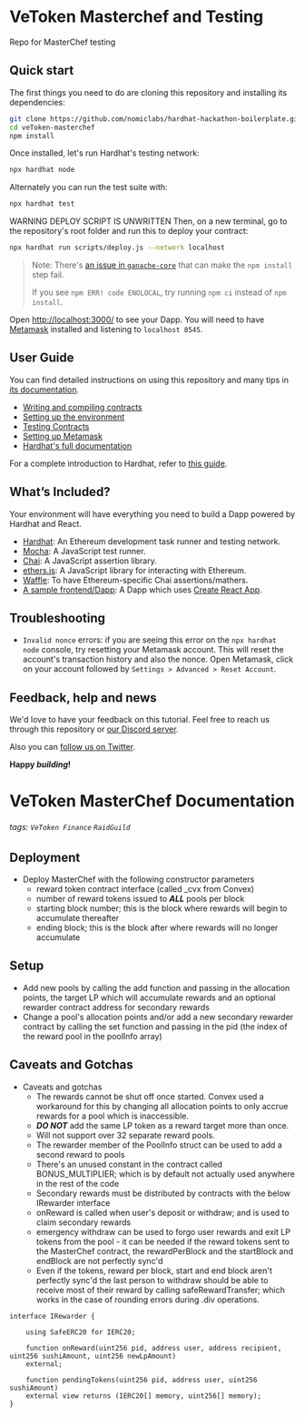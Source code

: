 # VeToken Masterchef and Testing

Repo for MasterChef testing

## Quick start

The first things you need to do are cloning this repository and installing its
dependencies:

```sh
git clone https://github.com/nomiclabs/hardhat-hackathon-boilerplate.git
cd veToken-masterchef
npm install
```

Once installed, let's run Hardhat's testing network:

```sh
npx hardhat node
```

Alternately you can run the test suite with:
```sh
npx hardhat test
```

WARNING DEPLOY SCRIPT IS UNWRITTEN
Then, on a new terminal, go to the repository's root folder and run this to
deploy your contract:

```sh
npx hardhat run scripts/deploy.js --network localhost
```

> Note: There's [an issue in `ganache-core`](https://github.com/trufflesuite/ganache-core/issues/650) that can make the `npm install` step fail. 
>
> If you see `npm ERR! code ENOLOCAL`, try running `npm ci` instead of `npm install`.

Open [http://localhost:3000/](http://localhost:3000/) to see your Dapp. You will
need to have [Metamask](https://metamask.io) installed and listening to
`localhost 8545`.

## User Guide

You can find detailed instructions on using this repository and many tips in [its documentation](https://hardhat.org/tutorial).

- [Writing and compiling contracts](https://hardhat.org/tutorial/writing-and-compiling-contracts/)
- [Setting up the environment](https://hardhat.org/tutorial/setting-up-the-environment/)
- [Testing Contracts](https://hardhat.org/tutorial/testing-contracts/)
- [Setting up Metamask](https://hardhat.org/tutorial/hackathon-boilerplate-project.html#how-to-use-it)
- [Hardhat's full documentation](https://hardhat.org/getting-started/)

For a complete introduction to Hardhat, refer to [this guide](https://hardhat.org/getting-started/#overview).

## What’s Included?

Your environment will have everything you need to build a Dapp powered by Hardhat and React.

- [Hardhat](https://hardhat.org/): An Ethereum development task runner and testing network.
- [Mocha](https://mochajs.org/): A JavaScript test runner.
- [Chai](https://www.chaijs.com/): A JavaScript assertion library.
- [ethers.js](https://docs.ethers.io/v5/): A JavaScript library for interacting with Ethereum.
- [Waffle](https://github.com/EthWorks/Waffle/): To have Ethereum-specific Chai assertions/mathers.
- [A sample frontend/Dapp](./frontend): A Dapp which uses [Create React App](https://github.com/facebook/create-react-app).

## Troubleshooting

- `Invalid nonce` errors: if you are seeing this error on the `npx hardhat node`
  console, try resetting your Metamask account. This will reset the account's
  transaction history and also the nonce. Open Metamask, click on your account
  followed by `Settings > Advanced > Reset Account`.

## Feedback, help and news

We'd love to have your feedback on this tutorial. Feel free to reach us through
this repository or [our Discord server](https://invite.gg/HardhatSupport).

Also you can [follow us on Twitter](https://twitter.com/HardhatHQ).

**Happy _building_!**

# VeToken MasterChef Documentation

###### tags: `VeToken Finance` `RaidGuild`

## Deployment

- Deploy MasterChef with the following constructor parameters
    - reward token contract interface (called _cvx from Convex)
    - number of reward tokens issued to ***ALL*** pools per block
    - starting block number; this is the block where rewards will begin to accumulate thereafter
    - ending block; this is the block after where rewards will no longer accumulate

## Setup

- Add new pools by calling the add function and passing in the allocation points, the target LP which will accumulate rewards and an optional rewarder contract address for secondary rewards
- Change a pool's allocation points and/or add a new secondary rewarder contract by calling the set function and passing in the pid (the index of the reward pool in the poolInfo array)

## Caveats and Gotchas

- Caveats and gotchas
    - The rewards cannot be shut off once started.  Convex used a workaround for this by changing all allocation points to only accrue rewards for a pool which is inaccessible.
    - ***DO NOT*** add the same LP token as a reward target more than once.
    - Will not support over 32 separate reward pools.
    - The rewarder member of the PoolInfo struct can be used to add a second reward to pools
    - There's an unused constant in the contract called BONUS_MULTIPLIER; which is by default not actually used anywhere in the rest of the code
    - Secondary rewards must be distributed by contracts with the below IRewarder interface
    - onReward is called when user's deposit or withdraw; and is used to claim secondary rewards
    - emergency withdraw can be used to forgo user rewards and exit LP tokens from the pool - it can be needed if the reward tokens sent to the MasterChef contract, the rewardPerBlock and the startBlock and endBlock are not perfectly sync'd
    - Even if the tokens, reward per block, start and end block aren't perfectly sync'd the last person to withdraw should be able to receive most of their reward by calling safeRewardTransfer; which works in the case of rounding errors during .div operations.
```solidity
interface IRewarder {

    using SafeERC20 for IERC20;

    function onReward(uint256 pid, address user, address recipient, uint256 sushiAmount, uint256 newLpAmount) 
    external;

    function pendingTokens(uint256 pid, address user, uint256 sushiAmount)
    external view returns (IERC20[] memory, uint256[] memory);
}
```
